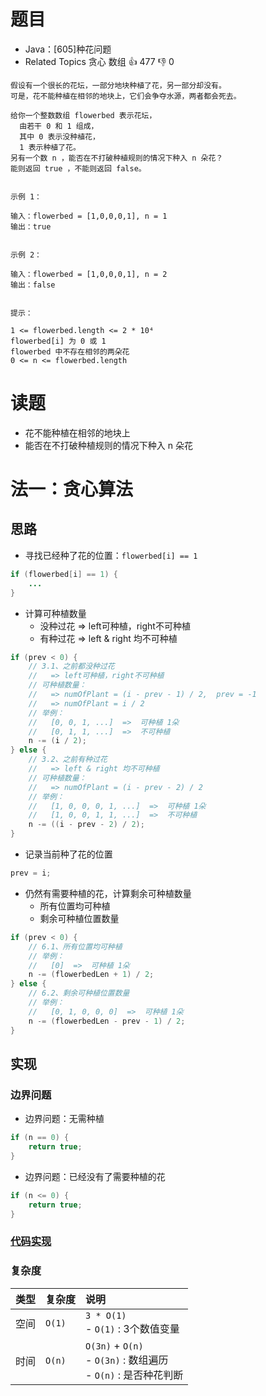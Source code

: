 # 题目

- Java：[605]种花问题
- Related Topics 贪心 数组 👍 477 👎 0

```text
假设有一个很长的花坛，一部分地块种植了花，另一部分却没有。
可是，花不能种植在相邻的地块上，它们会争夺水源，两者都会死去。 

给你一个整数数组 flowerbed 表示花坛，
  由若干 0 和 1 组成，
  其中 0 表示没种植花，
  1 表示种植了花。
另有一个数 n ，能否在不打破种植规则的情况下种入 n 朵花？
能则返回 true ，不能则返回 false。 


示例 1： 

输入：flowerbed = [1,0,0,0,1], n = 1
输出：true


示例 2： 

输入：flowerbed = [1,0,0,0,1], n = 2
输出：false


提示： 

1 <= flowerbed.length <= 2 * 10⁴ 
flowerbed[i] 为 0 或 1 
flowerbed 中不存在相邻的两朵花 
0 <= n <= flowerbed.length 
```

# 读题

- 花不能种植在相邻的地块上
- 能否在不打破种植规则的情况下种入 n 朵花

# 法一：贪心算法

## 思路

- 寻找已经种了花的位置：`flowerbed[i] == 1`

```java
if (flowerbed[i] == 1) {
    ...
}
```

- 计算可种植数量
  - 没种过花 => left可种植，right不可种植
  - 有种过花 => left & right 均不可种植

```java
if (prev < 0) {
    // 3.1、之前都没种过花
    //   => left可种植，right不可种植
    // 可种植数量：
    //   => numOfPlant = (i - prev - 1) / 2,  prev = -1
    //   => numOfPlant = i / 2
    // 举例：
    //   [0, 0, 1, ...]  =>  可种植 1朵
    //   [0, 1, 1, ...]  =>  不可种植
    n -= (i / 2);
} else {
    // 3.2、之前有种过花
    //   => left & right 均不可种植
    // 可种植数量：
    //   => numOfPlant = (i - prev - 2) / 2
    // 举例：
    //   [1, 0, 0, 0, 1, ...]  =>  可种植 1朵
    //   [1, 0, 0, 1, 1, ...]  =>  不可种植
    n -= ((i - prev - 2) / 2);
}
```

- 记录当前种了花的位置

```java
prev = i;
```

- 仍然有需要种植的花，计算剩余可种植数量
  - 所有位置均可种植
  - 剩余可种植位置数量

```java
if (prev < 0) {
    // 6.1、所有位置均可种植
    // 举例：
    //   [0]  =>  可种植 1朵
    n -= (flowerbedLen + 1) / 2;
} else {
    // 6.2、剩余可种植位置数量
    // 举例：
    //   [0, 1, 0, 0, 0]  =>  可种植 1朵
    n -= (flowerbedLen - prev - 1) / 2;
}
```

## 实现

### 边界问题

- 边界问题：无需种植

```java
if (n == 0) {
    return true;
}
```

- 边界问题：已经没有了需要种植的花

```java
if (n <= 0) {
    return true;
}
```

### [代码实现](Demo01.java)

### 复杂度

类型 | 复杂度 | 说明
:--- |:--- |:---
空间 | `O(1)` | `3 * O(1)` </br> - `O(1)` : 3个数值变量
时间 | `O(n)` | `O(3n)` + `O(n)` </br> - `O(3n)` : 数组遍历 </br> - `O(n)` : 是否种花判断
